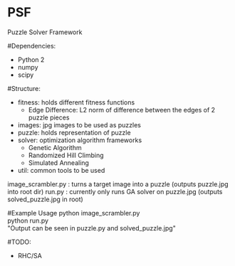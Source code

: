 # PSF
Puzzle Solver Framework

#Dependencies:
- Python 2
- numpy
- scipy
    


#Structure:
- fitness: holds different fitness functions
    + Edge Difference: L2 norm of difference between the edges of 2 puzzle pieces
- images: jpg images to be used as puzzles
- puzzle: holds representation of puzzle
- solver: optimization algorithm frameworks
    + Genetic Algorithm
    + Randomized Hill Climbing
    + Simulated Annealing
- util: common tools to be used

image_scrambler.py : turns a target image into a puzzle (outputs puzzle.jpg into root dir)
run.py : currently only runs GA solver on puzzle.jpg (outputs solved_puzzle.jpg in root)



#Example Usage
python image_scrambler.py<br />
python run.py<br />
"Output can be seen in puzzle.py and solved_puzzle.jpg"


#TODO:
- RHC/SA

